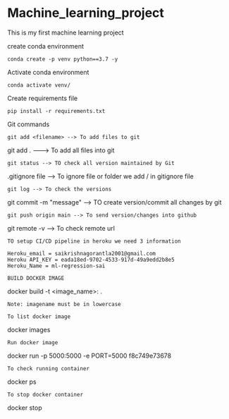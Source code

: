 # Machine_learning_project
This is my first machine learning project

create conda environment
```
conda create -p venv python==3.7 -y
```
Activate conda environment
```
conda activate venv/
```
Create requirements file
```
pip install -r requirements.txt
```
Git commands
```
git add <filename> --> To add files to git
```
git add . ---> To add all files into git
```
git status --> TO check all version maintained by Git
```
.gitignore file --> To ignore file or folder we add /<filename> in gitignore file
```
git log --> To check the versions
```
git commit -m "message" --> TO create version/commit all changes by git
```
git push origin main --> To send version/changes into github
```
git remote -v --> To check remote url
```
TO setup CI/CD pipeline in heroku we need 3 information

Heroku_email = saikrishnagorantla2001@gmail.com
Heroku API_KEY = eada18ed-9702-4533-917d-49a9edd2b8e5
Heroku_Name = ml-regression-sai

BUILD DOCKER IMAGE

```
docker build -t <image_name>:<tagname> .
```
Note: imagename must be in lowercase

To list docker image
```
docker images
```
Run docker image
```
docker run -p 5000:5000 -e PORT=5000 f8c749e73678
```
To check running container
```
docker ps
```
To stop docker container
```
docker stop <container-id>
```

